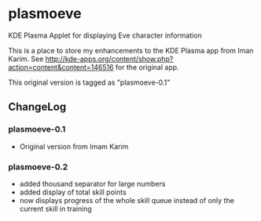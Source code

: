 plasmoeve
=========

KDE Plasma Applet for displaying Eve character information

This is a place to store my enhancements to the KDE Plasma app from Iman Karim.
See http://kde-apps.org/content/show.php?action=content&content=146516 for the original app.

This original version is tagged as "plasmoeve-0.1"

ChangeLog
---------

### plasmoeve-0.1
 * Original version from Imam Karim

### plasmoeve-0.2
 * added thousand separator for large numbers
 * added display of total skill points
 * now displays progress of the whole skill queue instead of only the current skill in training
